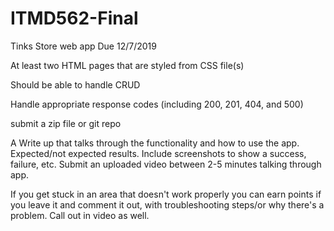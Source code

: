 # ITMD562-Final
Tinks Store web app Due 12/7/2019 

At least two HTML pages that are styled from CSS file(s)

Should be able to handle CRUD

Handle appropriate response codes (including 200, 201, 404, and 500)

submit a zip file or git repo 

A Write up that talks through the functionality and how to use the app. Expected/not expected results. Include screenshots to show a success, failure, etc. 
Submit an uploaded video between 2-5 minutes talking through app. 

If you get stuck in an area that doesn't work properly you can earn points if you leave it and comment it out, with troubleshooting steps/or why there's a problem. Call out in video as well. 